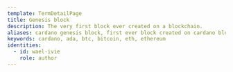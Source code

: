 ```yaml
---
template: TermDetailPage
title: Genesis block
description: The very first block ever created on a blockchain.
aliases: cardano genesis block, first ever block created on cardano blockchain, bitcoin genesis block
keywords: cardano, ada, btc, bitcoin, eth, ethereum
identities:
  - id: wael-ivie
    role: author
---
```


